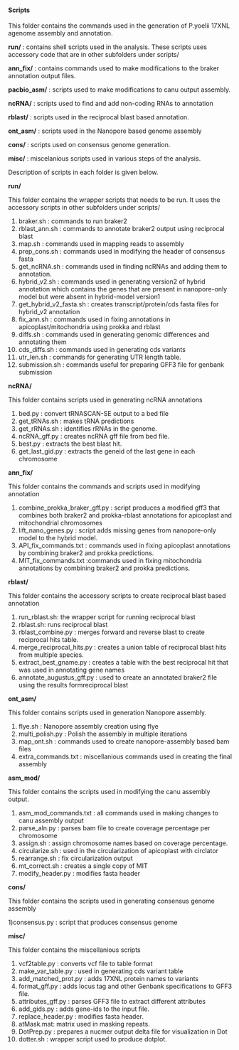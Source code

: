 
#### Scripts

This folder contains  the commands used in the generation of P.yoelii 17XNL agenome assembly and annotation.


**run/** : contains shell scripts used in the analysis. These scripts uses accessory code that are in other subfolders under scripts/

**ann_fix/** : contains commands used to make modifications to the braker annotation output files.

**pacbio_asm/** : scripts used to make modifications to canu output assembly.

**ncRNA/** : scripts used to find and add non-coding RNAs to annotation

**rblast/** : scripts used in the reciprocal blast based annotation.

**ont_asm/** : scripts used in the Nanopore based genome assembly

**cons/** : scripts used on consensus genome generation.

**misc/** : miscelanious scripts used in various steps of the analysis.


Description of scripts in each folder is given below.

**run/** 

This folder contains the wrapper scripts that needs to be run. It uses the accessory scripts in other subfolders under scripts/

1) braker.sh : commands to run braker2
2) rblast_ann.sh : commands to annotate braker2 output using reciprocal blast
3) map.sh : commands used in mapping reads to assembly
4) prep_cons.sh : commands used in modifying the header of consensus fasta
5) get_ncRNA.sh : commands used in finding ncRNAs and adding them to annotation.
6) hybrid_v2.sh : commands used in generating version2 of hybrid annotation which contains the genes that are present in nanopore-only model but were absent in hybrid-model version1
7) get_hybrid_v2_fasta.sh : creates transcript/protein/cds fasta files for hybrid_v2 annotation
8) fix_ann.sh : commands used in fixing annotations in apicoplast/mitochondria using prokka and rblast 
9) diffs.sh :  commands used in generating genomic differences and annotating them
10) cds_diffs.sh : commands used in generating cds variants
11) utr_len.sh : commands for generating UTR length table.
12) submission.sh : commands useful for preparing GFF3 file for genbank submission

**ncRNA/**

This folder contains scripts used in generating ncRNA annotations

1) bed.py : convert tRNASCAN-SE output to a bed file
2) get_tRNAs.sh : makes tRNA predictions
3) get_rRNAs.sh : identifies rRNAs in the genome.
4) ncRNA_gff.py : creates ncRNA gff file from bed file.
5) best.py : extracts the best blast hit.
5) get_last_gid.py : extracts the geneid of the last gene in each chromosome

**ann_fix/**

This folder contains the commands and scripts used in modifying annotation

1) combine_prokka_braker_gff.py : script produces a modified gff3 that combines both braker2 and prokka-rblast annotations for apicoplast and mitochondrial chromosomes
2) lift_nano_genes.py : script adds missing genes from nanopore-only model to the hybrid model.
3) API_fix_commands.txt  : commands used in fixing apicoplast annotations by combining braker2 and prokka predictions.
4) MIT_fix_commands.txt  :commands used in fixing mitochondria annotations by combining braker2 and prokka predictions.

**rblast/**

This folder contains the accessory scripts to create reciprocal blast based annotation

1) run_rblast.sh: the wrapper script for running reciprocal blast
2) rblast.sh: runs reciprocal blast
3) rblast_combine.py : merges forward and reverse blast to create reciprocal hits table.
4) merge_reciprocal_hits.py : creates a union table of reciprocal blast hits from multiple species.
5) extract_best_gname.py : creates a table with the best reciprocal hit that was used in annotating gene names
6) annotate_augustus_gff.py : used to create an annotated braker2 file using the results formreciprocal blast

**ont_asm/**

This folder contains scripts used in generation Nanopore assembly.

1) flye.sh : Nanopore assembly creation using flye
2) multi_polish.py : Polish the assembly in multiple iterations
3) map_ont.sh  : commands used to create nanopore-assembly based bam files
4) extra_commands.txt : miscellanious commands used in creating the final assembly


**asm_mod/**

This folder contains the scripts used in modifying the canu assembly output.

1) asm_mod_commands.txt : all commands used in making changes to canu assembly output
2) parse_aln.py : parses bam file to create coverage percentage per chromosome
3) assign.sh : assign chromosome names based on coverage percentage.
4) circularize.sh : used in the circularization of apicoplast with circlator
5) rearrange.sh : fix circularization output
6) mt_correct.sh : creates a single copy of MIT
7) modify_header.py : modifies fasta header

**cons/** 

This folder contains the scripts used in generating consensus genome assembly

1)consensus.py : script that produces consensus genome

**misc/**

This folder contains the miscellanious scripts

1) vcf2table.py : converts vcf file to table format
2) make_var_table.py : used in generating cds variant table
3) add_matched_prot.py : adds 17XNL protein names to variants
4) format_gff.py : adds locus tag and other Genbank specifications to GFF3 file.
5) attributes_gff.py : parses GFF3 file to extract different attributes
6) add_gids.py : adds gene-ids to the input file.
7) replace_header.py : modifies fasta header.
8) atMask.mat: matrix used in masking repeats.
9) DotPrep.py : prepares a nucmer output delta file for visualization in Dot
10) dotter.sh : wrapper script used to produce dotplot.

